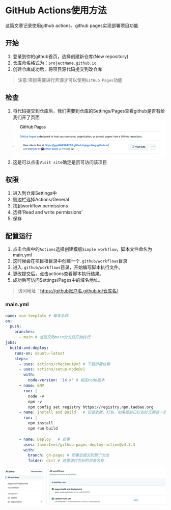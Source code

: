 # GitHub Actions使用方法
这篇文章记录使用github actions、github pages实现部署项目功能

## 开始

1. 登录到你的github首页，选择创建新仓库(New repository)
2. 仓库命名格式为：`projectName.github.io`
3. 创建仓库成功后，将项目源代码提交到改仓库

> 注意:项目需要进行开源才可以使用`GitHub Pages`功能

## 检查
1. 将代码提交到仓库后，我们需要到仓库的Settings/Pages查看github是否有给我们开了页面
![img.png](images/img.png)
2. 这是可以点击`Visit site`确定是否可访问该项目

## 权限
1. 进入到仓库Settings中
2. 侧边栏选择Actions/General
3. 找到workflow permissions
4. 选择'Read and write permissions'
5. 保存

## 配置运行
1. 点击仓库中的`Actions`选择创建模版`Simple workflow`，脚本文件命名为main.yml
2. 这时候会在项目根目录中创建一个`.github/workflows`目录
3. 进入`.github/workflows`目录，开始编写脚本执行文件。
4. 更改提交后，点击actions查看脚本执行结果。
5. 成功后可访问Settings/Pages中的域名地址。

> 访问地址：https://github账户名.github.io/仓库名/

### main.yml
```yml
name: vue-template # 脚本名称
on:
  push:
    branches:
      - main # 当提交到main分支后开始执行
jobs:
  build-and-deploy:
    runs-on: ubuntu-latest
    steps:
      - uses: actions/checkout@v3 # 下载所需依赖
      - uses: actions/setup-node@v1
        with: 
          node-version: '14.x' # 指定node版本
      - name: ENV
        run: |
          node -v
          npm -v
          npm config set registry https://registry.npm.taobao.org
      - name: Install and Build   # 安装依赖、打包，如果提前已打包好无需这一步
        run: |   
          npm install
          npm run build

      - name: Deploy   # 部署
        uses: JamesIves/github-pages-deploy-action@v4.3.3
        with:
          branch: gh-pages # 部署后提交到那个分支
          folder: dist # 这里填打包好的目录名称
```
![img_1.png](images/img_1.png)
